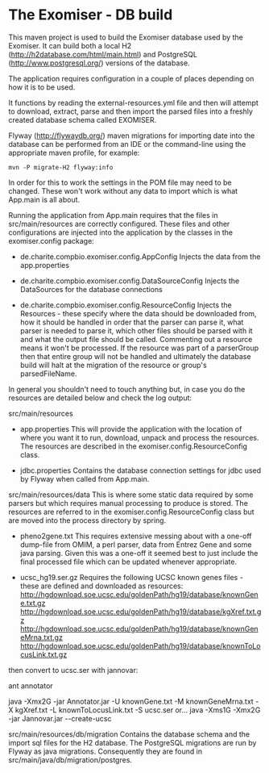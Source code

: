 The Exomiser - DB build
===============================================================

This maven project is used to build the Exomiser database used by the Exomiser. 
It can build both a local H2 (http://h2database.com/html/main.html) and PostgreSQL 
(http://www.postgresql.org/) versions of the database.

The application requires configuration in a couple of places depending on how it
is to be used.

It functions by reading the external-resources.yml file and then will attempt to
download, extract, parse and then import the parsed files into a freshly created
database schema called EXOMISER. 


Flyway (http://flywaydb.org/) maven migrations for importing date into the database
can be performed from an IDE or the command-line using the appropriate maven
profile, for example:

    mvn -P migrate-H2 flyway:info

In order for this to work the settings in the POM file may need to be changed. These
won't work without any data to import which is what App.main is all about.   

Running the application from App.main requires that the files in src/main/resources 
are correctly configured. These files and other configurations are injected into 
the application by the classes in the exomiser.config package:

* de.charite.compbio.exomiser.config.AppConfig
    Injects the data from the app.properties 

* de.charite.compbio.exomiser.config.DataSourceConfig
    Injects the DataSources for the database connections

* de.charite.compbio.exomiser.config.ResourceConfig
    Injects the Resources - these specify where the data should be downloaded 
from, how it should be handled in order that the parser can parse it, what parser 
is needed to parse it, which other files should be parsed with it and what the 
output file should be called.
    Commenting out a resource means it won't be processed. If the resource was part 
of a parserGroup then that entire group will not be handled and ultimately the 
database build will halt at the migration of the resource or group's parsedFileName.
    
In general you shouldn't need to touch anything but, in case you do the resources
are detailed below and check the log output:

src/main/resources
* app.properties
    This will provide the application with the location of where you want it to
run, download, unpack and process the resources. The resources are described in
the exomiser.config.ResourceConfig class.  
    
* jdbc.properties
    Contains the database connection settings for jdbc used by Flyway when called
from App.main.

src/main/resources/data
    This is where some static data required by some parsers but which requires 
manual processing to produce is stored. The resources are referred to in the 
exomiser.config.ResourceConfig class but are moved into the process directory by
 spring.

* pheno2gene.txt
    This requires extensive messing about with a one-off dump-file from OMIM, a 
perl parser, data from Entrez Gene and some java parsing. Given this was a one-off
it seemed best to just include the final processed file which can be updated 
whenever appropriate. 

* ucsc_hg19.ser.gz
    Requires the following UCSC known genes files - these are defined and 
    downloaded as resources:
        http://hgdownload.soe.ucsc.edu/goldenPath/hg19/database/knownGene.txt.gz
        http://hgdownload.soe.ucsc.edu/goldenPath/hg19/database/kgXref.txt.gz
        http://hgdownload.soe.ucsc.edu/goldenPath/hg19/database/knownGeneMrna.txt.gz
        http://hgdownload.soe.ucsc.edu/goldenPath/hg19/database/knownToLocusLink.txt.gz

then convert to ucsc.ser with jannovar:

ant annotator

java -Xmx2G -jar Annotator.jar -U knownGene.txt -M knownGeneMrna.txt -X kgXref.txt -L knownToLocusLink.txt -S ucsc.ser
or...
java -Xms1G -Xmx2G -jar Jannovar.jar --create-ucsc


src/main/resources/db/migration
    Contains the database schema and the import sql files for the H2 database. The
PostgreSQL migrations are run by Flyway as java migrations. Consequently they are
found in src/main/java/db/migration/postgres.

